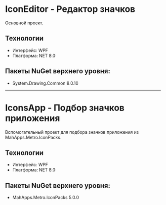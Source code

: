 # IconEditor - Редактор значков
Основной проект.

## Технологии
- Интерфейс: WPF
- Платформа: NET 8.0

## Пакеты NuGet верхнего уровня:
- System.Drawing.Common 8.0.10

---
# IconsApp - Подбор значков приложения
Вспомогательный проект для подбора значков приложения из MahApps.Metro.IconPacks.

## Технологии
- Интерфейс: WPF
- Платформа: NET 8.0

## Пакеты NuGet верхнего уровня:
- MahApps.Metro.IconPacks 5.0.0
